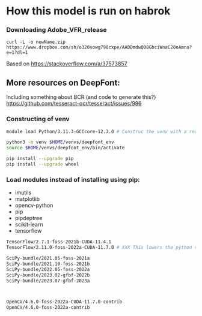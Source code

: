 # How this model is run on habrok

### Downloading Adobe_VFR_release

```shell
curl -L -o newName.zip https://www.dropbox.com/sh/o320sowg790cxpe/AADDmdwQ08GbciWnaC20oAmna?e=1?dl=1
```

Based on https://stackoverflow.com/a/37573857

## More resources on DeepFont:

Including something about BCR (and code to generate this?)
https://github.com/tesseract-ocr/tesseract/issues/996

### Constructing of venv

```sh
module load Python/3.11.3-GCCcore-12.3.0 # Construc the venv with a recent version of python

python3 -m venv $HOME/venvs/deepfont_env
source $HOME/venvs/deepfont_env/bin/activate

pip install --upgrade pip
pip install --upgrade wheel
```

### Load modules instead of installing using pip:

- imutils
- matplotlib
- opencv-python
- pip
- pipdeptree
- scikit-learn
- tensorflow

```sh
TensorFlow/2.7.1-foss-2021b-CUDA-11.4.1
TensorFlow/2.11.0-foss-2022a-CUDA-11.7.0 # XXX This lowers the python version to 3.10.something

SciPy-bundle/2021.05-foss-2021a
SciPy-bundle/2021.10-foss-2021b
SciPy-bundle/2022.05-foss-2022a
SciPy-bundle/2023.02-gfbf-2022b
SciPy-bundle/2023.07-gfbf-2023a



OpenCV/4.6.0-foss-2022a-CUDA-11.7.0-contrib
OpenCV/4.6.0-foss-2022a-contrib
```
